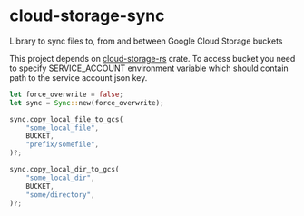 # cloud-storage-sync
Library to sync files to, from and between Google Cloud Storage buckets

This project depends on [cloud-storage-rs](https://github.com/ThouCheese/cloud-storage-rs.git) crate.
To access bucket you need to specify SERVICE_ACCOUNT environment variable which should contain path to the service account json key.

```rust
let force_overwrite = false;
let sync = Sync::new(force_overwrite);

sync.copy_local_file_to_gcs(
    "some_local_file",
    BUCKET,
    "prefix/somefile",
)?;

sync.copy_local_dir_to_gcs(
    "some_local_dir", 
    BUCKET,
    "some/directory",
)?;
```